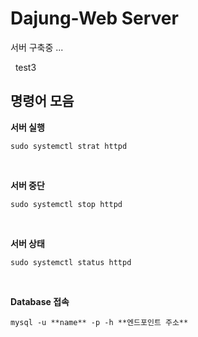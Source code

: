 # Dajung-Web Server

서버 구축중 ...

&nbsp;
test3


## 명령어 모음

**서버 실행**

```
sudo systemctl strat httpd
```
&nbsp;

**서버 중단**

```
sudo systemctl stop httpd
```
&nbsp;

**서버 상태**

```
sudo systemctl status httpd
```
&nbsp;

**Database 접속**

```
mysql -u **name** -p -h **엔드포인트 주소**
```
